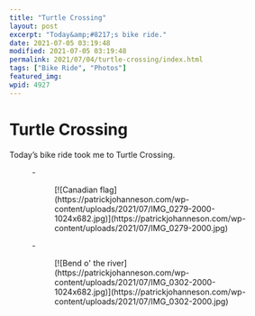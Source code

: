 ```yaml
---
title: "Turtle Crossing"
layout: post
excerpt: "Today&amp;#8217;s bike ride."
date: 2021-07-05 03:19:48
modified: 2021-07-05 03:19:48
permalink: 2021/07/04/turtle-crossing/index.html
tags: ["Bike Ride", "Photos"]
featured_img: 
wpid: 4927
---
```


# Turtle Crossing

Today’s bike ride took me to Turtle Crossing.

<figure class="is-layout-flex wp-block-gallery-156 wp-block-gallery columns-2 is-cropped">- <figure>[![Canadian flag](https://patrickjohanneson.com/wp-content/uploads/2021/07/IMG_0279-2000-1024x682.jpg)](https://patrickjohanneson.com/wp-content/uploads/2021/07/IMG_0279-2000.jpg)</figure>
- <figure>[![Bend o' the river](https://patrickjohanneson.com/wp-content/uploads/2021/07/IMG_0302-2000-1024x682.jpg)](https://patrickjohanneson.com/wp-content/uploads/2021/07/IMG_0302-2000.jpg)</figure>

</figure>